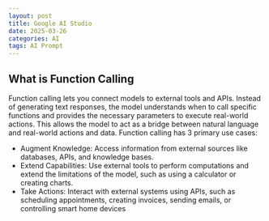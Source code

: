 ```yaml
---
layout: post
title: Google AI Studio 
date: 2025-03-26
categories: AI
tags: AI Prompt
---
```


## What is Function Calling

Function calling lets you connect models to external tools and APIs. Instead of generating text responses, the model understands when to call specific functions and provides the necessary parameters to execute real-world actions. This allows the model to act as a bridge between natural language and real-world actions and data. Function calling has 3 primary use cases:

- Augment Knowledge: Access information from external sources like databases, APIs, and knowledge bases.
- Extend Capabilities: Use external tools to perform computations and extend the limitations of the model, such as using a calculator or creating charts.
- Take Actions: Interact with external systems using APIs, such as scheduling appointments, creating invoices, sending emails, or controlling smart home devices


